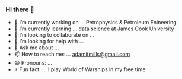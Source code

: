 ### Hi there 👋

<!--
**aitmills/aitmills** is a ✨ _special_ ✨ repository because its `README.md` (this file) appears on your GitHub profile.
Here are some ideas to get you started:
-->
- 🔭 I’m currently working on ... Petrophysics & Petroleum Enineering
- 🌱 I’m currently learning ... data science at James Cook University
- 👯 I’m looking to collaborate on ...
- 🤔 I’m looking for help with ...
- 💬 Ask me about ...
- 📫 How to reach me: ... adamitmills@gmail.com
- 😄 Pronouns: ...
- ⚡ Fun fact: ... I play World of Warships in my free time
